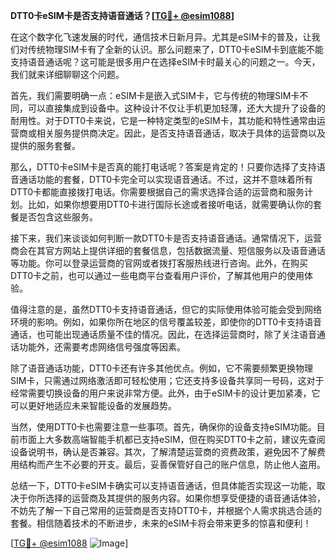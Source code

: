 **DTT0卡eSIM卡是否支持语音通话？[[TG💪+ @esim1088](https://t.me/s/esim1088)]**

在这个数字化飞速发展的时代，通信技术日新月异。尤其是eSIM卡的普及，让我们对传统物理SIM卡有了全新的认识。那么问题来了，DTT0卡eSIM卡到底能不能支持语音通话呢？这可能是很多用户在选择eSIM卡时最关心的问题之一。今天，我们就来详细聊聊这个问题。

首先，我们需要明确一点：eSIM卡是嵌入式SIM卡，它与传统的物理SIM卡不同，可以直接集成到设备中。这种设计不仅让手机更加轻薄，还大大提升了设备的耐用性。对于DTT0卡来说，它是一种特定类型的eSIM卡，其功能和特性通常由运营商或相关服务提供商决定。因此，是否支持语音通话，取决于具体的运营商以及提供的服务套餐。

那么，DTT0卡eSIM卡是否真的能打电话呢？答案是肯定的！只要你选择了支持语音通话功能的套餐，DTT0卡完全可以实现语音通话。不过，这并不意味着所有DTT0卡都能直接拨打电话。你需要根据自己的需求选择合适的运营商和服务计划。比如，如果你想要用DTT0卡进行国际长途或者接听电话，就需要确认你的套餐是否包含这些服务。

接下来，我们来谈谈如何判断一款DTT0卡是否支持语音通话。通常情况下，运营商会在其官方网站上提供详细的套餐信息，包括数据流量、短信服务以及语音通话等功能。你可以登录运营商的官网或者拨打客服热线进行咨询。此外，在购买DTT0卡之前，也可以通过一些电商平台查看用户评价，了解其他用户的使用体验。

值得注意的是，虽然DTT0卡支持语音通话，但它的实际使用体验可能会受到网络环境的影响。例如，如果你所在地区的信号覆盖较差，即使你的DTT0卡支持语音通话，也可能出现通话质量不佳的情况。因此，在选择运营商时，除了关注语音通话功能外，还需要考虑网络信号强度等因素。

除了语音通话功能，DTT0卡还有许多其他优点。例如，它不需要频繁更换物理SIM卡，只需通过网络激活即可轻松使用；它还支持多设备共享同一号码，这对于经常需要切换设备的用户来说非常方便。此外，由于eSIM卡的设计更加紧凑，它可以更好地适应未来智能设备的发展趋势。

当然，使用DTT0卡也需要注意一些事项。首先，确保你的设备支持eSIM功能。目前市面上大多数高端智能手机都已支持eSIM，但在购买DTT0卡之前，建议先查阅设备说明书，确认是否兼容。其次，了解清楚运营商的资费政策，避免因不了解费用结构而产生不必要的开支。最后，妥善保管好自己的账户信息，防止他人盗用。

总结一下，DTT0卡eSIM卡确实可以支持语音通话，但具体能否实现这一功能，取决于你所选择的运营商及其提供的服务内容。如果你想享受便捷的语音通话体验，不妨先了解一下自己常用的运营商是否支持DTT0卡，并根据个人需求挑选合适的套餐。相信随着技术的不断进步，未来的eSIM卡将会带来更多的惊喜和便利！

[[TG💪+ @esim1088](https://t.me/s/esim1088) ![Image](https://i.postimg.cc/4NQfJmqS/Snipaste-2025-05-13-00-14-12.png)]